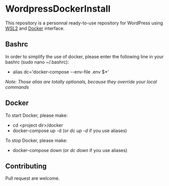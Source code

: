 # WordpressDockerInstall

This repository is a personnal ready-to-use repository for WordPress using [WSL2](https://docs.microsoft.com/fr-fr/windows/wsl/install-win10) and [Docker](https://www.docker.com/products/docker-desktop) interface.

## Bashrc
In order to simplify the use of docker, please enter the following line in your bashrc (sudo nano ~/.bashrc):
* alias dc='docker-compose --env-file .env $*'

*Note: Those alias are totally optionals, because they override your local commands*

## Docker
To start Docker, please make:

* cd &lt;project dir&gt;/docker
* docker-compose up -d  (or *dc up -d* if you use aliases)

To stop Docker, please make:
* docker-compose down (or *dc down* if you use aliases)

## Contributing

Pull request are welcome.
